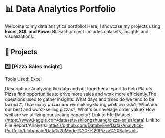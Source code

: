 # 📊 Data Analytics Portfolio  
Welcome to my data analytics portfolio! Here, I showcase my projects using **Excel, SQL and Power BI**. Each project includes datasets, insights and visualizations.  

## 🔹 Projects  

### 1️⃣ [Pizza Sales Insight]  
Tools Used: Excel

Description: Analyzing the data and put together a report to help Plato's Pizza find opportunities to drive more sales and work more efficiently.The questions used to gather insights: What days and times do we tend to be busiest?, How many pizzas are we making during peak periods?, What are our best and worst-selling pizzas?, What's our average order value? How well are we utilizing our seating capacity? 
Link to File Dataset: (https://www.kaggle.com/datasets/shilongzhuang/pizza-sales/data) 
Link to File Report/Analysis: https://github.com/DatabyEve/Data-Analytics-Portfolio/blob/main/Data%20Model%20-%20Pizza%20Sales.xls

